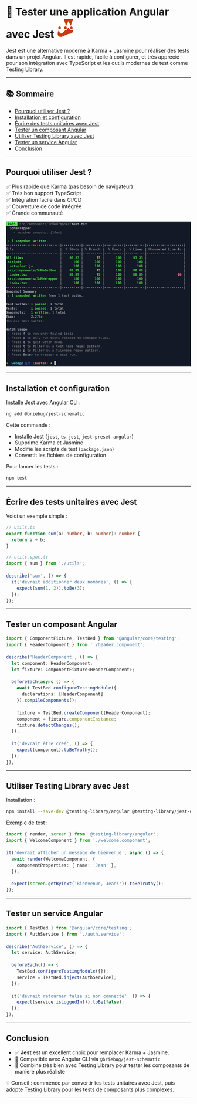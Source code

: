 # 🧪 Tester une application Angular avec Jest ![Jest](../images/jest-icon.png)

Jest est une alternative moderne à Karma + Jasmine pour réaliser des tests dans un projet Angular. Il est rapide, facile à configurer, et très apprécié pour son intégration avec TypeScript et les outils modernes de test comme Testing Library.

---

## 📚 Sommaire

- [Pourquoi utiliser Jest ?](#pourquoi-utiliser-jest)
- [Installation et configuration](#installation-et-configuration)
- [Écrire des tests unitaires avec Jest](#écrire-des-tests-unitaires-avec-jest)
- [Tester un composant Angular](#tester-un-composant-angular)
- [Utiliser Testing Library avec Jest](#utiliser-testing-library-avec-jest)
- [Tester un service Angular](#tester-un-service-angular)
- [Conclusion](#conclusion)


---

## Pourquoi utiliser Jest ?

✅ Plus rapide que Karma (pas besoin de navigateur)  
✅ Très bon support TypeScript  
✅ Intégration facile dans CI/CD  
✅ Couverture de code intégrée  
✅ Grande communauté

![Jest](../images/jest.png)

---

## Installation et configuration

Installe Jest avec Angular CLI :

```bash
ng add @briebug/jest-schematic
```

Cette commande :
- Installe Jest (`jest`, `ts-jest`, `jest-preset-angular`)
- Supprime Karma et Jasmine
- Modifie les scripts de test (`package.json`)
- Convertit les fichiers de configuration

Pour lancer les tests :

```bash
npm test
```

---

## Écrire des tests unitaires avec Jest

Voici un exemple simple :

```ts
// utils.ts
export function sum(a: number, b: number): number {
  return a + b;
}
```

```ts
// utils.spec.ts
import { sum } from './utils';

describe('sum', () => {
  it('devrait additionner deux nombres', () => {
    expect(sum(1, 2)).toBe(3);
  });
});
```

---

## Tester un composant Angular

```ts
import { ComponentFixture, TestBed } from '@angular/core/testing';
import { HeaderComponent } from './header.component';

describe('HeaderComponent', () => {
  let component: HeaderComponent;
  let fixture: ComponentFixture<HeaderComponent>;

  beforeEach(async () => {
    await TestBed.configureTestingModule({
      declarations: [HeaderComponent]
    }).compileComponents();

    fixture = TestBed.createComponent(HeaderComponent);
    component = fixture.componentInstance;
    fixture.detectChanges();
  });

  it('devrait être créé', () => {
    expect(component).toBeTruthy();
  });
});
```

---

## Utiliser Testing Library avec Jest

Installation :

```bash
npm install --save-dev @testing-library/angular @testing-library/jest-dom
```

Exemple de test :

```ts
import { render, screen } from '@testing-library/angular';
import { WelcomeComponent } from './welcome.component';

it('devrait afficher un message de bienvenue', async () => {
  await render(WelcomeComponent, {
    componentProperties: { name: 'Jean' },
  });

  expect(screen.getByText('Bienvenue, Jean!')).toBeTruthy();
});
```

---

## Tester un service Angular

```ts
import { TestBed } from '@angular/core/testing';
import { AuthService } from './auth.service';

describe('AuthService', () => {
  let service: AuthService;

  beforeEach(() => {
    TestBed.configureTestingModule({});
    service = TestBed.inject(AuthService);
  });

  it('devrait retourner false si non connecté', () => {
    expect(service.isLoggedIn()).toBe(false);
  });
});
```

---

## Conclusion

- ✅ **Jest** est un excellent choix pour remplacer Karma + Jasmine.
- 🔄 Compatible avec Angular CLI via `@briebug/jest-schematic`
- 🧪 Combine très bien avec Testing Library pour tester les composants de manière plus réaliste

💡 Conseil : commence par convertir tes tests unitaires avec Jest, puis adopte Testing Library pour les tests de composants plus complexes.

---


